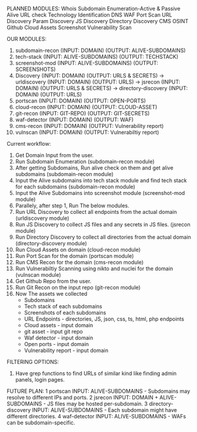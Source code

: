 PLANNED MODULES:
Whois
Subdomain Enumeration-Active & Passive
Alive URL check
Technology Identification
DNS
WAF
Port Scan
URL Discovery
Param Discovery
JS Discovery
Directory Discovery
CMS
OSINT
Github
Cloud Assets
Screenshot
Vulnerability Scan

OUR MODULES:
1. subdomain-recon (INPUT: DOMAIN) (OUTPUT: ALIVE-SUBDOMAINS)
2. tech-stack (INPUT: ALIVE-SUBDOMAINS) (OUTPUT: TECHSTACK)
3. screenshot-mod (INPUT: ALIVE-SUBDOMAINS) (OUTPUT: SCREENSHOTS)
4. Discovery (INPUT: DOMAIN) (OUTPUT: URLS & SECRETS)
    -> urldiscovery (INPUT: DOMAIN) (OUTPUT: URLS)
    -> jsrecon (INPUT: DOMAIN) (OUTPUT: URLS & SECRETS)
    -> directory-discovery (INPUT: DOMAIN) (OUTPUT: URLS)
5. portscan (INPUT: DOMAIN) (OUTPUT: OPEN-PORTS)
6. cloud-recon (INPUT: DOMAIN) (OUTPUT: CLOUD-ASSET)
7. git-recon (INPUT: GIT-REPO) (OUTPUT: GIT-SECRETS)
8. waf-detector (INPUT: DOMAIN) (OUTPUT: WAF)
9. cms-recon (INPUT: DOMAIN) (OUTPUT: Vulnerability report)
10. vulnscan (INPUT: DOMAIN) (OUTPUT: Vulnerabiltiy report)

Current workflow:
1. Get Domain Input from the user.
2. Run Subdomain Enumeration (subdomain-recon module) 
3. After getting Subdomains, Run alive check on them and get alive subdomains (subdomain-recon module)
4. Input the Alive subdomains into tech stack module and find tech stack for each subdomains (subdomain-recon module)
5. Input the Alive Subdomains into screenshot module (screenshot-mod module)
5. Parallely, after step 1, Run The below modules.
6. Run URL Discovery to collect all endpoints from the actual domain (urldiscovery module)
7. Run JS Discovery to collect JS files and any secrets in JS files. (jsrecon module)
8. Run Directory Discovery to collect all directories from the actual domain (directory-discovery module)
9. Run Cloud Assets on domain (cloud-recon module)
11. Run Port Scan for the domain (portscan module)
12. Run CMS Recon for the domain (cms-recon module)
13. Run Vulnerabiltiy Scanning using nikto and nuclei for the domain (vulnscan module)
14. Get Github Repo from the user.
15. Run Git Recon on the input repo (git-recon module)
16. Now The assets we collected
    - Subdomains
    - Tech stack of each subdomains
    - Screenshots of each subdomains
    - URL Endpoints - directories, JS, json, css, ts, html, php endpoints
    - Cloud assets - input domain
    - git asset - input git repo
    - Waf detector - input domain
    - Open ports - input domain
    - Vulnerability report - input domain

FILTERING OPTIONS:
1. Have grep functions to find URLs of similar kind like finding admin panels, login pages.

FUTURE PLAN:
1	portscan INPUT: ALIVE-SUBDOMAINS - Subdomains may resolve to different IPs and ports.
2	jsrecon	INPUT: DOMAIN + ALIVE-SUBDOMAINS - JS files may be hosted per-subdomain.
3	directory-discovery	INPUT: ALIVE-SUBDOMAINS	- Each subdomain might have different directories.
4	waf-detector INPUT: ALIVE-SUBDOMAINS - WAFs can be subdomain-specific.